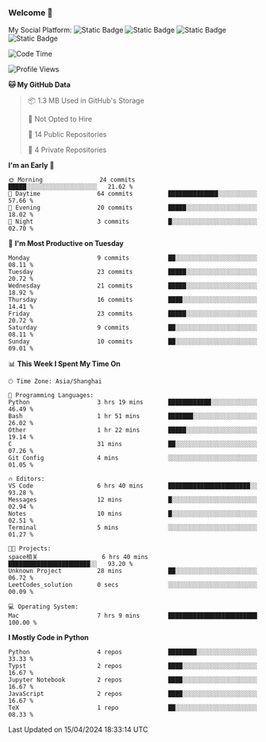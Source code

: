 ### Welcome 👋

<!--
**CheneyNine/CheneyNine** is a ✨ _special_ ✨ repository because its `README.md` (this file) appears on your GitHub profile.

Here are some ideas to get you started:

- 🔭 I’m currently working on ...
- 🌱 I’m currently learning ...
- 👯 I’m looking to collaborate on ...
- 🤔 I’m looking for help with ...
- 💬 Ask me about ...
- 📫 How to reach me: ...
- 😄 Pronouns: ...
- ⚡ Fun fact: ...
-->

My Social Platform:
![Static Badge](https://img.shields.io/badge/_-CheneyNine-black?style=flat&logo=Github&logoColor=white&cacheSeconds=https%3A%2F%2Fgithub.com%2FCheneyNine)
![Static Badge](https://img.shields.io/badge/_-cheneynine.top-purple?style=flat&logo=googlehome&logoColor=white&link=https%3A%2F%2Fwww.cheneynine.top)
![Static Badge](https://img.shields.io/badge/_-CQU__Cheney-green?style=flat&logo=wechat&logoColor=white&link=https%3A%2F%2Fwww.linkedin.com%2Fin%2Fyinan-chen-9b09202b9%2F)
![Static Badge](https://img.shields.io/badge/_-Cheney-blue?style=flat&logo=linkedin&logoColor=white&link=https%3A%2F%2Fwww.linkedin.com%2Fin%2Fyinan-chen-9b09202b9%2F)


<!--START_SECTION:waka-->
![Code Time](http://img.shields.io/badge/Code%20Time-13%20hrs%2053%20mins-blue)

![Profile Views](http://img.shields.io/badge/Profile%20Views-0-blue)

**🐱 My GitHub Data** 

> 📦 1.3 MB Used in GitHub's Storage 
 > 
> 🚫 Not Opted to Hire
 > 
> 📜 14 Public Repositories 
 > 
> 🔑 4 Private Repositories 
 > 
**I'm an Early 🐤** 

```text
🌞 Morning                24 commits          █████░░░░░░░░░░░░░░░░░░░░   21.62 % 
🌆 Daytime                64 commits          ██████████████░░░░░░░░░░░   57.66 % 
🌃 Evening                20 commits          █████░░░░░░░░░░░░░░░░░░░░   18.02 % 
🌙 Night                  3 commits           █░░░░░░░░░░░░░░░░░░░░░░░░   02.70 % 
```
📅 **I'm Most Productive on Tuesday** 

```text
Monday                   9 commits           ██░░░░░░░░░░░░░░░░░░░░░░░   08.11 % 
Tuesday                  23 commits          █████░░░░░░░░░░░░░░░░░░░░   20.72 % 
Wednesday                21 commits          █████░░░░░░░░░░░░░░░░░░░░   18.92 % 
Thursday                 16 commits          ████░░░░░░░░░░░░░░░░░░░░░   14.41 % 
Friday                   23 commits          █████░░░░░░░░░░░░░░░░░░░░   20.72 % 
Saturday                 9 commits           ██░░░░░░░░░░░░░░░░░░░░░░░   08.11 % 
Sunday                   10 commits          ██░░░░░░░░░░░░░░░░░░░░░░░   09.01 % 
```


📊 **This Week I Spent My Time On** 

```text
🕑︎ Time Zone: Asia/Shanghai

💬 Programming Languages: 
Python                   3 hrs 19 mins       ████████████░░░░░░░░░░░░░   46.49 % 
Bash                     1 hr 51 mins        ███████░░░░░░░░░░░░░░░░░░   26.02 % 
Other                    1 hr 22 mins        █████░░░░░░░░░░░░░░░░░░░░   19.14 % 
C                        31 mins             ██░░░░░░░░░░░░░░░░░░░░░░░   07.26 % 
Git Config               4 mins              ░░░░░░░░░░░░░░░░░░░░░░░░░   01.05 % 

🔥 Editors: 
VS Code                  6 hrs 40 mins       ███████████████████████░░   93.28 % 
Messages                 12 mins             █░░░░░░░░░░░░░░░░░░░░░░░░   02.94 % 
Notes                    10 mins             █░░░░░░░░░░░░░░░░░░░░░░░░   02.51 % 
Terminal                 5 mins              ░░░░░░░░░░░░░░░░░░░░░░░░░   01.27 % 

🐱‍💻 Projects: 
space相关                  6 hrs 40 mins       ███████████████████████░░   93.20 % 
Unknown Project          28 mins             ██░░░░░░░░░░░░░░░░░░░░░░░   06.72 % 
LeetCodes_solution       0 secs              ░░░░░░░░░░░░░░░░░░░░░░░░░   00.09 % 

💻 Operating System: 
Mac                      7 hrs 9 mins        █████████████████████████   100.00 % 
```

**I Mostly Code in Python** 

```text
Python                   4 repos             ████████░░░░░░░░░░░░░░░░░   33.33 % 
Typst                    2 repos             ████░░░░░░░░░░░░░░░░░░░░░   16.67 % 
Jupyter Notebook         2 repos             ████░░░░░░░░░░░░░░░░░░░░░   16.67 % 
JavaScript               2 repos             ████░░░░░░░░░░░░░░░░░░░░░   16.67 % 
TeX                      1 repo              ██░░░░░░░░░░░░░░░░░░░░░░░   08.33 % 
```




 Last Updated on 15/04/2024 18:33:14 UTC
<!--END_SECTION:waka-->


